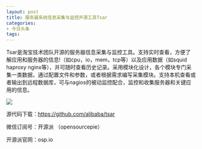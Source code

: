 ```yaml
---
layout: post
title: 服务器系统信息采集与监控开源工具Tsar
categories:
- 今日头条
tags:
---
```

Tsar是淘宝技术团队开源的服务器信息采集与监控工具。支持实时查看，方便了解应用和服务器的信息!（如cpu，io，mem，tcp等）以及应用数据（如squid haproxy nginx等），并可随时查看历史记录。采用模块化设计，各个模块专门采集一类数据，通过配置文件和参数，或者根据需求编写采集模块。支持本机查看或者输出到远程数据库，可与nagios的被动监控配合，监控和收集服务器和关键应用的信息。

![](http://p3.pstatp.com/large/9700002efa35b7c852e)

源代码下载：https://github.com/alibaba/tsar

微信订阅号：开源派 （opensourcepie）

开源派官网：osp.io
